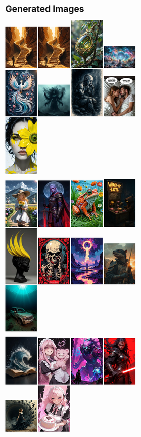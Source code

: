 # Generated Images



<img src="2025_10_08_01_thumb.webp" width="100"/> <img src="2025_10_08_02_thumb.webp" width="100"/> <img src="2025_10_08_03_thumb.webp" width="100"/> <img src="2025_10_08_04_thumb.webp" width="100"/> <img src="2025_10_08_05_thumb.webp" width="100"/> <img src="2025_10_08_06_thumb.webp" width="100"/> <img src="2025_10_08_07_thumb.webp" width="100"/> <img src="2025_10_08_08_thumb.webp" width="100"/> <img src="2025_10_08_09_thumb.webp" width="100"/>

<img src="2025_10_08_10_thumb.webp" width="100"/> <img src="2025_10_08_11_thumb.webp" width="100"/> <img src="2025_10_08_12_thumb.webp" width="100"/> <img src="2025_10_08_13_thumb.webp" width="100"/> <img src="2025_10_08_14_thumb.webp" width="100"/> <img src="2025_10_08_15_thumb.webp" width="100"/> <img src="2025_10_08_16_thumb.webp" width="100"/> <img src="2025_10_08_17_thumb.webp" width="100"/> <img src="2025_10_08_18_thumb.webp" width="100"/>

<img src="2025_10_08_19_thumb.webp" width="100"/> <img src="2025_10_08_20_thumb.webp" width="100"/> <img src="2025_10_08_21_thumb.webp" width="100"/> <img src="2025_10_08_22_thumb.webp" width="100"/> <img src="2025_10_08_23_thumb.webp" width="100"/> <img src="2025_10_08_24_thumb.webp" width="100"/>